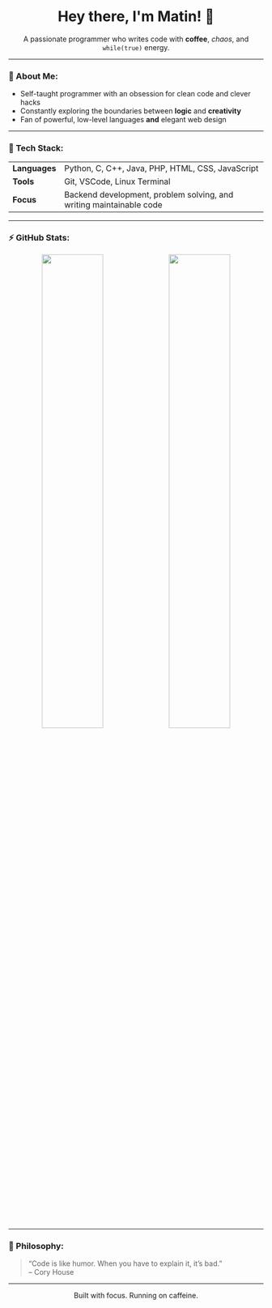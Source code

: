 <h1 align="center">Hey there, I'm Matin! 👋</h1>

<p align="center">
  A passionate programmer who writes code with <strong>coffee</strong>, <em>chaos</em>, and <code>while(true)</code> energy.
</p>

---

### 🧠 About Me:
- Self-taught programmer with an obsession for clean code and clever hacks  
- Constantly exploring the boundaries between **logic** and **creativity**  
- Fan of powerful, low-level languages **and** elegant web design  

---

### 🔧 Tech Stack:
<table>
<tr>
<td><strong>Languages</strong></td>
<td>Python, C, C++, Java, PHP, HTML, CSS, JavaScript</td>
</tr>
<tr>
<td><strong>Tools</strong></td>
<td>Git, VSCode, Linux Terminal</td>
</tr>
<tr>
<td><strong>Focus</strong></td>
<td>Backend development, problem solving, and writing maintainable code</td>
</tr>
</table>

---

### ⚡ GitHub Stats:
<p align="center">
  <img src="https://github-readme-stats.vercel.app/api?username=matinhajiseftjani400&show_icons=true&theme=radical" width="49%" />
  <img src="https://github-readme-stats.vercel.app/api/top-langs/?username=matinhajiseftjani400&layout=compact&theme=radical" width="49%" />
</p>

---

### 📜 Philosophy:
> “Code is like humor. When you have to explain it, it’s bad.”  
> – Cory House

---

<p align="center">
  Built with focus. Running on caffeine.
</p>
